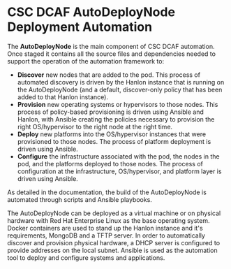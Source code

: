 # CSC DCAF AutoDeployNode Deployment Automation

The **AutoDeployNode** is the main component of CSC DCAF automation. Once staged
it contains all the source files and dependencies needed to support the operation
of the automation framework to:

* **Discover** new nodes that are added to the pod. This process of automated
  discovery is driven by the Hanlon instance that is running on the AutoDeployNode
  (and a default, discover-only policy that has been added to that Hanlon instance).
* **Provision** new operating systems or hypervisors to those nodes. This process
  of policy-based provisioning is driven using Ansible and Hanlon, with Ansible
  creating the policies necessary to provision the right OS/hypervisor to the right
  node at the right time.
* **Deploy** new platforms into the OS/hypervisor instances that were provisioned
  to those nodes. The process of platform deployment is driven using Ansible.
* **Configure** the infrastructure associated with the pod, the nodes in the pod,
  and the platforms deployed to those nodes. The process of configuration at the
  infrastructure, OS/hypervisor, and platform layer is driven using Ansible.

As detailed in the documentation, the build of the AutoDeployNode is automated
through scripts and Ansible playbooks.

The AutoDeployNode can be deployed as a virtual machine or on physical hardware
with Red Hat Enterprise Linux as the base operating system. Docker containers are
used to stand up the Hanlon instance and it's requirements, MongoDB and a TFTP
server. In order to automatically discover and provision physical hardware, a DHCP
server is configured to provide addresses on the local subnet. Ansible is used as
the automation tool to deploy and configure systems and applications.
